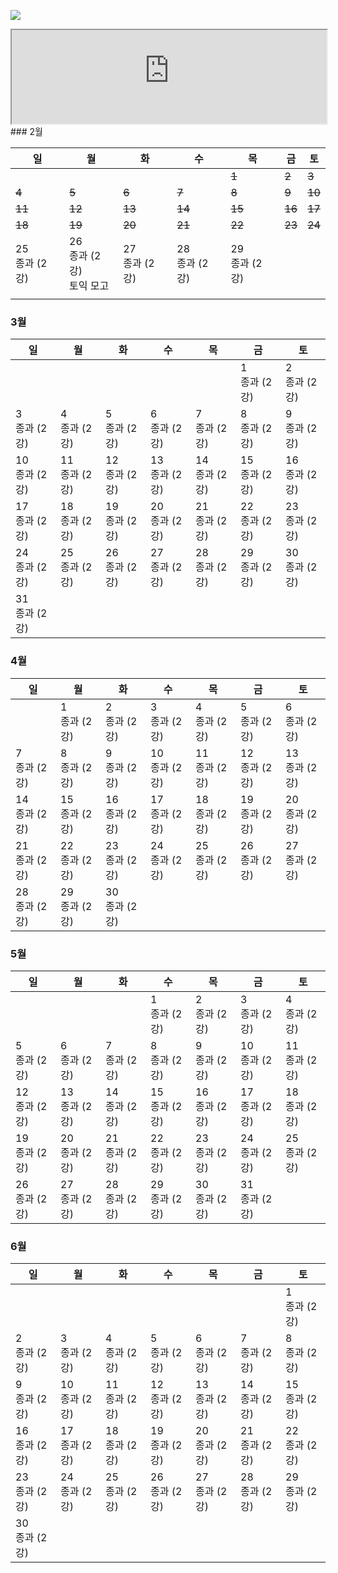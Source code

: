 ![](https://jeong-jimin-github.github.io/EJU-HTML/)
<iframe width=100% src="https://jeong-jimin-github.github.io/EJU-HTML/"></iframe>
### 2월

| 일             | 월                      | 화             | 수             | 목             | 금      | 토      |
| ------------- | ---------------------- | ------------- | ------------- | ------------- | ------ | ------ |
|               |                        |               |               | ~~1~~         | ~~2~~  | ~~3~~  |
| ~~4~~         | ~~5~~                  | ~~6~~         | ~~7~~         | ~~8~~         | ~~9~~  | ~~10~~ |
| ~~11~~        | ~~12~~                 | ~~13~~        | ~~14~~        | ~~15~~        | ~~16~~ | ~~17~~ |
| ~~18~~        | ~~19~~                 | ~~20~~        | ~~21~~        | ~~22~~        | ~~23~~ | ~~24~~ |
| 25<br>종과 (2강) | 26<br>종과 (2강)<br>토익 모고 | 27<br>종과 (2강) | 28<br>종과 (2강) | 29<br>종과 (2강) |        |        |
|               |                        |               |               |               |        |        |

### 3월

| 일             | 월             | 화             | 수             | 목             | 금             | 토             |
| ------------- | ------------- | ------------- | ------------- | ------------- | ------------- | ------------- |
|               |               |               |               |               | 1<br>종과 (2강)  | 2<br>종과 (2강)  |
| 3<br>종과 (2강)  | 4<br>종과 (2강)  | 5<br>종과 (2강)  | 6<br>종과 (2강)  | 7<br>종과 (2강)  | 8<br>종과 (2강)  | 9<br>종과 (2강)  |
| 10<br>종과 (2강) | 11<br>종과 (2강) | 12<br>종과 (2강) | 13<br>종과 (2강) | 14<br>종과 (2강) | 15<br>종과 (2강) | 16<br>종과 (2강) |
| 17<br>종과 (2강) | 18<br>종과 (2강) | 19<br>종과 (2강) | 20<br>종과 (2강) | 21<br>종과 (2강) | 22<br>종과 (2강) | 23<br>종과 (2강) |
| 24<br>종과 (2강) | 25<br>종과 (2강) | 26<br>종과 (2강) | 27<br>종과 (2강) | 28<br>종과 (2강) | 29<br>종과 (2강) | 30<br>종과 (2강) |
| 31<br>종과 (2강) |               |               |               |               |               |               |

### 4월

| 일             | 월             | 화             | 수             | 목             | 금             | 토             |
| ------------- | ------------- | ------------- | ------------- | ------------- | ------------- | ------------- |
|               | 1<br>종과 (2강)  | 2<br>종과 (2강)  | 3<br>종과 (2강)  | 4<br>종과 (2강)  | 5<br>종과 (2강)  | 6<br>종과 (2강)  |
| 7<br>종과 (2강)  | 8<br>종과 (2강)  | 9<br>종과 (2강)  | 10<br>종과 (2강) | 11<br>종과 (2강) | 12<br>종과 (2강) | 13<br>종과 (2강) |
| 14<br>종과 (2강) | 15<br>종과 (2강) | 16<br>종과 (2강) | 17<br>종과 (2강) | 18<br>종과 (2강) | 19<br>종과 (2강) | 20<br>종과 (2강) |
| 21<br>종과 (2강) | 22<br>종과 (2강) | 23<br>종과 (2강) | 24<br>종과 (2강) | 25<br>종과 (2강) | 26<br>종과 (2강) | 27<br>종과 (2강) |
| 28<br>종과 (2강) | 29<br>종과 (2강) | 30<br>종과 (2강) |               |               |               |               |

### 5월

| 일             | 월             | 화             | 수             | 목             | 금             | 토             |
| ------------- | ------------- | ------------- | ------------- | ------------- | ------------- | ------------- |
|               |               |               | 1<br>종과 (2강)  | 2<br>종과 (2강)  | 3<br>종과 (2강)  | 4<br>종과 (2강)  |
| 5<br>종과 (2강)  | 6<br>종과 (2강)  | 7<br>종과 (2강)  | 8<br>종과 (2강)  | 9<br>종과 (2강)  | 10<br>종과 (2강) | 11<br>종과 (2강) |
| 12<br>종과 (2강) | 13<br>종과 (2강) | 14<br>종과 (2강) | 15<br>종과 (2강) | 16<br>종과 (2강) | 17<br>종과 (2강) | 18<br>종과 (2강) |
| 19<br>종과 (2강) | 20<br>종과 (2강) | 21<br>종과 (2강) | 22<br>종과 (2강) | 23<br>종과 (2강) | 24<br>종과 (2강) | 25<br>종과 (2강) |
| 26<br>종과 (2강) | 27<br>종과 (2강) | 28<br>종과 (2강) | 29<br>종과 (2강) | 30<br>종과 (2강) | 31<br>종과 (2강) |               |

### 6월

  

| 일             | 월             | 화             | 수             | 목             | 금             | 토             |
| ------------- | ------------- | ------------- | ------------- | ------------- | ------------- | ------------- |
|               |               |               |               |               |               | 1<br>종과 (2강)  |
| 2<br>종과 (2강)  | 3<br>종과 (2강)  | 4<br>종과 (2강)  | 5<br>종과 (2강)  | 6<br>종과 (2강)  | 7<br>종과 (2강)  | 8<br>종과 (2강)  |
| 9<br>종과 (2강)  | 10<br>종과 (2강) | 11<br>종과 (2강) | 12<br>종과 (2강) | 13<br>종과 (2강) | 14<br>종과 (2강) | 15<br>종과 (2강) |
| 16<br>종과 (2강) | 17<br>종과 (2강) | 18<br>종과 (2강) | 19<br>종과 (2강) | 20<br>종과 (2강) | 21<br>종과 (2강) | 22<br>종과 (2강) |
| 23<br>종과 (2강) | 24<br>종과 (2강) | 25<br>종과 (2강) | 26<br>종과 (2강) | 27<br>종과 (2강) | 28<br>종과 (2강) | 29<br>종과 (2강) |
| 30<br>종과 (2강) |               |               |               |               |               |               |